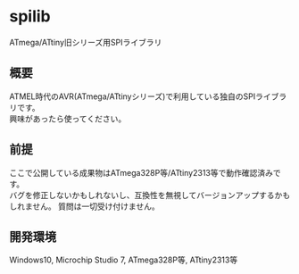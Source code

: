 # spilib
ATmega/ATtiny旧シリーズ用SPIライブラリ

## 概要
ATMEL時代のAVR(ATmega/ATtinyシリーズ)で利用している独自のSPIライブラリです。  
興味があったら使ってください。

## 前提
ここで公開している成果物はATmega328P等/ATtiny2313等で動作確認済みです。  
バグを修正しないかもしれないし、互換性を無視してバージョンアップするかもしれません。
質問は一切受け付けません。  

## 開発環境
Windows10, Microchip Studio 7, ATmega328P等, ATtiny2313等
